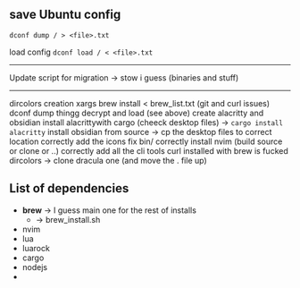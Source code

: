
## save Ubuntu config

`dconf dump / > <file>.txt` 

load config
`dconf load / < <file>.txt`

---

Update script for migration -> stow i guess
(binaries and stuff)

---

dircolors creation
xargs brew install < brew_list.txt (git and curl issues)
dconf dump thingg
	decrypt and load (see above)
create alacritty and obsidian
	install alacrittywith cargo (cheeck desktop files) -> `cargo install alacritty`
	install obsidian from source ->
	cp the desktop files to correct location
	correctly add the icons
fix bin/
correctly install nvim (build source or clone or ..)
correctly add all the cli tools
curl installed with brew is fucked
dircolors -> clone dracula one (and move the . file up)


## List of dependencies

- **brew** -> I guess main one for the rest of installs
    - -> brew_install.sh
- nvim
- lua
- luarock
- cargo
- nodejs
- 
